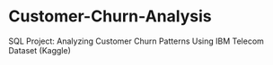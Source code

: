 # Customer-Churn-Analysis
SQL Project: Analyzing Customer Churn Patterns Using IBM Telecom Dataset (Kaggle)
